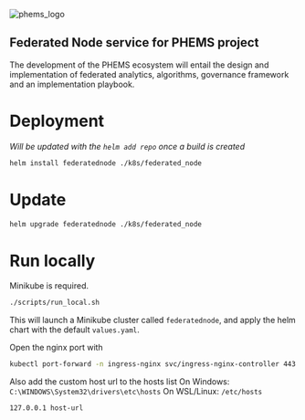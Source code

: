 ![phems_logo](https://github.com/aridhia/federated_node/assets/94359606/d95796b0-6fad-4dfb-b0c6-5b3e17ac4846)
## Federated Node service for PHEMS project
The development of the PHEMS ecosystem will entail the design and implementation of federated analytics, algorithms, governance framework and an implementation playbook.

# Deployment

_Will be updated with the `helm add repo` once a build is created_
```sh
helm install federatednode ./k8s/federated_node
```

# Update
```sh
helm upgrade federatednode ./k8s/federated_node
```

# Run locally
Minikube is required.
```sh
./scripts/run_local.sh
```

This will launch a Minikube cluster called `federatednode`, and apply the helm chart with the default `values.yaml`.

Open the nginx port with
```sh
kubectl port-forward -n ingress-nginx svc/ingress-nginx-controller 443
```
Also add the custom host url to the hosts list
On Windows: `C:\WINDOWS\System32\drivers\etc\hosts`
On WSL/Linux: `/etc/hosts`
```
127.0.0.1 host-url
```
